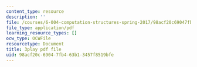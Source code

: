 ```yaml
---
content_type: resource
description: ''
file: /courses/6-004-computation-structures-spring-2017/98acf20c69047fb463b13457f8519bfe_q38KAGAKORk.pdf
file_type: application/pdf
learning_resource_types: []
ocw_type: OCWFile
resourcetype: Document
title: 3play pdf file
uid: 98acf20c-6904-7fb4-63b1-3457f8519bfe
---
```

